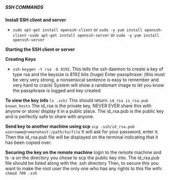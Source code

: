 ##### SSH COMMANDS

**Install SSH client and server**
- `sudo apt-get install openssh-client` or `sudo -y yum install openssh-client`
-`sudo apt-get install openssh-server` or `sudo -y yum install openssh-server `

**Starting the SSH client or server**


**Creating Keys**
- `ssh-keygen -t rsa -b 8192`. This tells the ssh daemon to create a key of type rsa and the keysize is 8192 bits (huge)
Enter passphrase: (this must be very very strong, a nonsensical sentence is easy to remember and very hard to crack)
System will show a randomart image to let you know the passphrase is logged and key created

**To view the key info**
`ls .ssh/`
This should return: `id_rsa is_rsa.pub known_hosts`
The id_rsa is the private key, NEVER EVER share this with anyone or store/ display it in a public place. 
The id_rsa.pub is the public key and is perfectly safe to share with anyone.

**Send key to another machine using scp**
`scp .ssh/id_rsa.pub username@remotehost:/path/to/file`
It will ask for your password, enter it.
Then the id_rsa.pub file will be displayed on the terminal indicating that it has been copied over.

**Securing the key on the remote machine**
login to the remote machine and ls -a on the directory you chose to scp the public key into.
The id_rsa.pub file should be listed along with the .ssh directory
Then, to secure this you want to make the root user the only one who has any rights to this file with: `chmod 700 .ssh`

